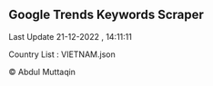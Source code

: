 

## Google Trends Keywords Scraper 
 
Last Update 21-12-2022 , 14:11:11

Country List :
VIETNAM.json



© Abdul Muttaqin 

